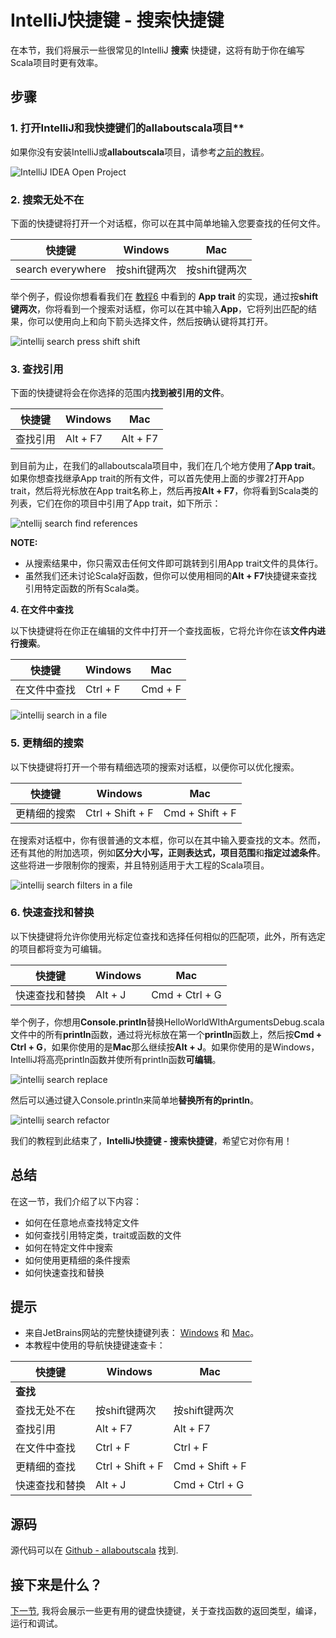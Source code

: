 # IntelliJ快捷键 - 搜索快捷键

在本节，我们将展示一些很常见的IntelliJ **搜索** 快捷键，这将有助于你在编写Scala项目时更有效率。

## 步骤

### 1. 打开IntelliJ和我快捷键们的allaboutscala项目**

如果你没有安装IntelliJ或**allaboutscala**项目，请参考[之前的教程](tutorial/1_0.md)。

![IntelliJ IDEA Open Project](http://allaboutscala.com/wp-content/uploads/2016/05/scala_main_1.png)


### 2. 搜索无处不在


下面的快捷键将打开一个对话框，你可以在其中简单地输入您要查找的任何文件。

| 快捷键 | Windows               | Mac                   |
| ----------------- | --------------------- | --------------------- |
| search everywhere | 按shift键两次 | 按shift键两次 |

举个例子，假设你想看看我们在 [教程6](tutorial/1_0.md) 中看到的 **App trait** 的实现，通过按**shift键两次**，你将看到一个搜索对话框，你可以在其中输入**App**，它将列出匹配的结果，你可以使用向上和向下箭头选择文件，然后按确认键将其打开。


![intellij search press shift shift](http://allaboutscala.com/wp-content/uploads/2016/06/01_intellij_search_shift_shift.png)


### 3. 查找引用


下面的快捷键将会在你选择的范围内**找到被引用的文件**。

| 快捷键 | Windows  | Mac      |
| ----------------- | -------- | -------- |
| 查找引用  | Alt + F7 | Alt + F7 |

到目前为止，在我们的allaboutscala项目中，我们在几个地方使用了**App trait**。如果你想查找继承App trait的所有文件，可以首先使用上面的步骤2打开App trait，然后将光标放在App trait名称上，然后再按**Alt + F7**，你将看到Scala类的列表，它们在你的项目中引用了App trait，如下所示：

![ntellij search find references](http://allaboutscala.com/wp-content/uploads/2016/06/02_intellij_search_find_references.png)

**NOTE:**

- 从搜索结果中，你只需双击任何文件即可跳转到引用App trait文件的具体行。
- 虽然我们还未讨论Scala好函数，但你可以使用相同的**Alt + F7**快捷键来查找引用特定函数的所有Scala类。

**4. 在文件中查找**

以下快捷键将在你正在编辑的文件中打开一个查找面板，它将允许你在该**文件内进行搜索**。

| 快捷键 | Windows  | Mac     |
| ----------------- | -------- | ------- |
| 在文件中查找  | Ctrl + F | Cmd + F |

![intellij search in a file](http://allaboutscala.com/wp-content/uploads/2016/06/03_intellij_search_in_a_file.png)

### 5. 更精细的搜索

以下快捷键将打开一个带有精细选项的搜索对话框，以便你可以优化搜索。

| 快捷键   | Windows          | Mac             |
| ------------------- | ---------------- | --------------- |
| 更精细的搜索 | Ctrl + Shift + F | Cmd + Shift + F |

在搜索对话框中，你有很普通的文本框，你可以在其中输入要查找的文本。然而，还有其他的附加选项，例如**区分大小写，正则表达式，项目范围**和**指定过滤条件**。这些将进一步限制你的搜索，并且特别适用于大工程的Scala项目。

![intellij search filters in a file](http://allaboutscala.com/wp-content/uploads/2016/06/04_intellij_search_filters_in_a_file.png)

### 6. 快速查找和替换

以下快捷键将允许你使用光标定位查找和选择任何相似的匹配项，此外，所有选定的项目都将变为可编辑。

| 快捷键        | Windows | Mac            |
| ------------------------ | ------- | -------------- |
| 快速查找和替换 | Alt + J | Cmd + Ctrl + G |


举个例子，你想用**Console.println**替换HelloWorldWIthArgumentsDebug.scala文件中的所有**println**函数，通过将光标放在第一个**println**函数上，然后按**Cmd + Ctrl + G**，如果你使用的是**Mac**那么继续按**Alt + J**。如果你使用的是Windows，IntelliJ将高亮println函数并使所有println函数**可编辑**。

![intellij search replace](http://allaboutscala.com/wp-content/uploads/2016/06/05_intellij_search_replace.png)

然后可以通过键入Console.println来简单地**替换所有的println**。

![intellij search refactor](http://allaboutscala.com/wp-content/uploads/2016/06/06_intellij_search_refactor.png)

我们的教程到此结束了，**IntelliJ快捷键 - 搜索快捷键**，希望它对你有用！

## 总结

在这一节，我们介绍了以下内容：

- 如何在任意地点查找特定文件
- 如何查找引用特定类，trait或函数的文件
- 如何在特定文件中搜索
- 如何使用更精细的条件搜索
- 如何快速查找和替换

## 提示

- 来自JetBrains网站的完整快捷键列表： [Windows](https://resources.jetbrains.com/assets/products/intellij-idea/IntelliJIDEA_ReferenceCard.pdf) 和 [Mac](https://resources.jetbrains.com/assets/products/intellij-idea/IntelliJIDEA_ReferenceCard_mac.pdf)。
- 本教程中使用的导航快捷键速查卡：

| 快捷键        | Windows                   | Mac                       |
| ------------------------ | ------------------------- | ------------------------- |
| **查找**               |                           |                           |
| 查找无处不在        | 按shift键两次 | 按shift键两次 |
| 查找引用        | Alt + F7                  | Alt + F7                  |
| 在文件中查找        | Ctrl + F                  | Ctrl + F                  |
| 更精细的查找      | Ctrl + Shift + F          | Cmd + Shift + F           |
| 快速查找和替换 | Alt + J                   | Cmd + Ctrl + G            |

## 源码

源代码可以在 [Github - allaboutscala](https://github.com/nadimbahadoor/allaboutscala) 找到.


## 接下来是什么？

[下一节](1_16.md), 我将会展示一些更有用的键盘快捷键，关于查找函数的返回类型，编译，运行和调试。